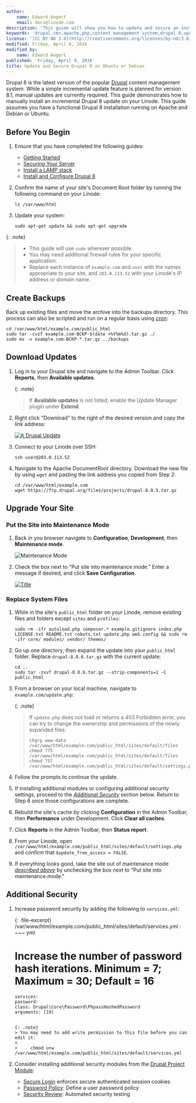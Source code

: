 ```yaml
---
author:
    name: Edward Angert
    email: docs@linode.com
description: 'This guide will show you how to update and secure an installation of Drupal 8 CMS on your Linode running Ubuntu or Debian.'
keywords: 'drupal,cms,apache,php,content management system,drupal 8,update'
license: '[CC BY-ND 3.0](http://creativecommons.org/licenses/by-nd/3.0/us/)'
modified: Friday, April 8, 2016
modified_by:
    name: Edward Angert
published: 'Friday, April 8, 2016'
title: Update and Secure Drupal 8 on Ubuntu or Debian
---
```


Drupal 8 is the latest version of the popular [Drupal](https://www.drupal.org/) content management system. While a simple incremental update feature is planned for version 8.1, manual updates are currently required. This guide demonstrates how to manually install an incremental Drupal 8 update on your Linode. This guide assumes you have a functional Drupal 8 installation running on Apache and Debian or Ubuntu.

## Before You Begin

1.  Ensure that you have completed the following guides:

    -   [Getting Started](/docs/getting-started)
    -   [Securing Your Server](/docs/security/securing-your-server)
    -   [Install a LAMP stack](/docs/websites/lamp/lamp-on-ubuntu-14-04) 
    -   [Install and Configure Drupal 8](/docs/websites/cms/install-and-configure-drupal-8)

2.  Confirm the name of your site's Document Root folder by running the following command on your Linode:

        ls /var/www/html

3.  Update your system:

        sudo apt-get update && sudo apt-get upgrade

{: .note}
>
> - This guide will use `sudo` wherever possible.
> - You may need additional firewall rules for your specific application.
> - Replace each instance of `example.com` and `user` with the names appropriate to your site, and `203.0.113.52` with your Linode's IP address or domain name.

## Create Backups

Back up existing files and move the archive into the backups directory. This process can also be scripted and run on a regular basis using [cron](docs/tools-reference/tools/schedule-tasks-with-cron):

    cd /var/www/html/example.com/public_html
    sudo tar -cvzf example.com-BCKP-$(date +%Y%m%d).tar.gz ./
    sudo mv -v example.com-BCKP-*.tar.gz ../backups

## Download Updates 

1.  Log in to your Drupal site and navigate to the Admin Toolbar. Click **Reports**, then **Available updates**.

    {: .note}
    > If **Available updates** is not listed, enable the Update Manager plugin under **Extend**.

2.  Right click "Download" to the right of the desired version and copy the link address:

    [![A Drupal Update](/docs/assets/drupal-updates-download-small.png)](/docs/assets/drupal-updates-download.png)

3.  Connect to your Linode over SSH:

        ssh user@203.0.113.52

4.  Navigate to the Apache DocumentRoot directory. Download the new file by using `wget` and pasting the link address you copied from Step 2:

        cd /var/www/html/example.com
        wget https://ftp.drupal.org/files/projects/drupal-8.0.5.tar.gz

## Upgrade Your Site

###  Put the Site into Maintenance Mode

1.  Back in you browser navigate to **Configuration**, **Development**, then **Maintenance mode**.

    ![Maintenance Mode](/docs/assets/drupal-updates-maintenance.png)

2.  Check the box next to "Put site into maintenance mode." Enter a message if desired, and click **Save Configuration**.

    [![Title](/docs/assets/drupal-updates-maintenance2-small.png)](/docs/assets/drupal-updates-maintenance2.png)

### Replace System Files

1.  While in the site's `public_html` folder on your Linode, remove existing files and folders except `sites` and `profiles`:

        sudo rm -ifr autoload.php composer.* example.gitignore index.php LICENSE.txt README.txt robots.txt update.php web.config && sudo rm -ifr core/ modules/ vendor/ themes/

2.  Go up one directory, then expand the update into your `public_html` folder. Replace `drupal-8.0.6.tar.gz` with the current update:

        cd ..
        sudo tar -zxvf drupal-8.0.6.tar.gz --strip-components=1 -C public_html

3.  From a browser on your local machine, navigate to `example.com/update.php`:

    {: .note}
    >If `update.php` does not load or returns a 403 Forbidden error, you can try to change the ownership and permissions of the newly expanded files:
    >
    >~~~
    >chgrp www-data /var/www/html/example.com/public_html/sites/default/files
    >chmod 775 /var/www/html/example.com/public_html/sites/default/files
    >chmod 757 /var/www/html/example.com/public_html/sites/default/settings.php
    >~~~

4.  Follow the prompts to continue the update.

5.  If installing additional modules or configuring additional security settings, proceed to the *[Additional Security](/docs/websites/cms/update-and-secure-drupal-8-on-ubuntu#additional-security)* section below. Return to Step 6 once those configurations are complete.

6.  Rebuild the site's cache by clicking **Configuration** in the Admin Toolbar, then **Performance** under Development. Click **Clear all caches**.

7.  Click **Reports** in the Admin Toolbar, then **Status report**.

8.  From your Linode, open `/var/www/html/example.com/public_html/sites/default/settings.php` and confirm that `$update_free_access = FALSE`.

9.  If everything looks good, take the site out of maintenance mode *[described above](/docs/websites/cms/update-and-secure-drupal-8-on-ubuntu#put-the-site-into-maintenance-mode)* by unchecking the box next to "Put site into maintenance mode."

## Additional Security 

1.  Increase password security by adding the following to `services.yml`:

    {: .file-excerpt}
    /var/www/html/example.com/public_html/sites/default/services.yml
    : ~~~ yml
      # Increase the number of password hash iterations. Minimum = 7; Maximum = 30; Default = 16
        services:
        password:
        class: Drupal\Core\Password\PhpassHashedPassword
        arguments: [19]
      ~~~

      {: .note}
      > You may need to add write permission to this file before you can edit it:
      >
      >     chmod u+w /var/www/html/example.com/public_html/sites/default/services.yml

2. Consider installing additional security modules from the [Drupal Project Module](https://www.drupal.org/project/project_module):
    * [Secure Login](https://www.drupal.org/project/securelogin) enforces secure authenticated session cookies
    * [Password Policy](https://www.drupal.org/project/password_policy): Define a user password policy
    * [Security Review](https://www.drupal.org/project/security_review): Automated security testing
